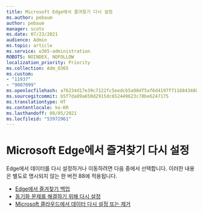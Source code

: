 ```yaml
---
title: Microsoft Edge에서 즐겨찾기 다시 설정
ms.author: pebaum
author: pebaum
manager: scotv
ms.date: 07/23/2021
audience: Admin
ms.topic: article
ms.service: o365-administration
ROBOTS: NOINDEX, NOFOLLOW
localization_priority: Priority
ms.collection: Adm_O365
ms.custom:
- "11937"
- "9007099"
ms.openlocfilehash: a76234d17e39c7122fc5eedcb5a08df5af6d4197f71168434806ebd9f2a92346
ms.sourcegitcommit: b5f7da89a650d2915dc652449623c78be6247175
ms.translationtype: HT
ms.contentlocale: ko-KR
ms.lasthandoff: 08/05/2021
ms.locfileid: "53972961"
---
```

# <a name="reset-favorites-in-microsoft-edge"></a>Microsoft Edge에서 즐겨찾기 다시 설정

Edge에서 데이터를 다시 설정하거나 이동하려면 다음 중에서 선택합니다. 이러한 내용은 별도로 명시되지 않는 한 버전 88에 적용됩니다. 

- [Edge에서 즐겨찾기 백업](/deployedge/edge-learnmore-reset-data-in-cloud#back-up-your-favorites)
- [동기화 문제를 해결하기 위해 다시 설정](/deployedge/edge-learnmore-reset-data-in-cloud#perform-a-reset-to-fix-a-synchronization-problem)
- [Microsoft 클라우드에서 데이터 다시 설정 또는 제거](/deployedge/edge-learnmore-reset-data-in-cloud#perform-a-reset-to-remove-your-data-from-microsofts-cloud)